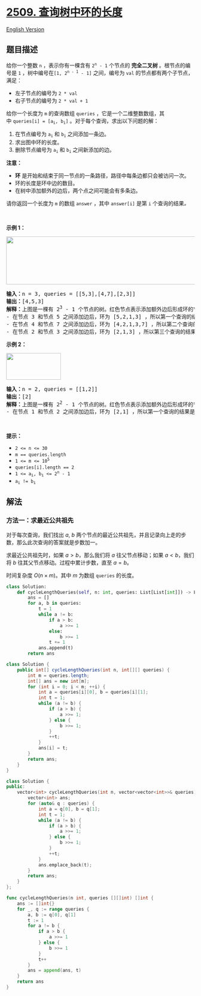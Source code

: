 # [2509. 查询树中环的长度](https://leetcode.cn/problems/cycle-length-queries-in-a-tree)

[English Version](/solution/2500-2599/2509.Cycle%20Length%20Queries%20in%20a%20Tree/README_EN.md)

<!-- tags:树,二叉树 -->

## 题目描述

<!-- 这里写题目描述 -->

<p>给你一个整数&nbsp;<code>n</code>&nbsp;，表示你有一棵含有&nbsp;<code>2<sup>n</sup> - 1</code>&nbsp;个节点的 <strong>完全二叉树</strong>&nbsp;。根节点的编号是&nbsp;<code>1</code>&nbsp;，树中编号在<code>[1, 2<sup>n - 1</sup> - 1]</code>&nbsp;之间，编号为&nbsp;<code>val</code>&nbsp;的节点都有两个子节点，满足：</p>

<ul>
	<li>左子节点的编号为&nbsp;<code>2 * val</code></li>
	<li>右子节点的编号为&nbsp;<code>2 * val + 1</code></li>
</ul>

<p>给你一个长度为 <code>m</code>&nbsp;的查询数组 <code>queries</code>&nbsp;，它是一个二维整数数组，其中&nbsp;<code>queries[i] = [a<sub>i</sub>, b<sub>i</sub>]</code>&nbsp;。对于每个查询，求出以下问题的解：</p>

<ol>
	<li>在节点编号为&nbsp;<code>a<sub>i</sub></code> 和&nbsp;<code>b<sub>i</sub></code>&nbsp;之间添加一条边。</li>
	<li>求出图中环的长度。</li>
	<li>删除节点编号为&nbsp;<code>a<sub>i</sub></code> 和&nbsp;<code>b<sub>i</sub></code>&nbsp;之间新添加的边。</li>
</ol>

<p><strong>注意：</strong></p>

<ul>
	<li><strong>环</strong> 是开始和结束于同一节点的一条路径，路径中每条边都只会被访问一次。</li>
	<li>环的长度是环中边的数目。</li>
	<li>在树中添加额外的边后，两个点之间可能会有多条边。</li>
</ul>

<p>请你返回一个长度为 <code>m</code>&nbsp;的数组<em>&nbsp;</em><code>answer</code>&nbsp;，其中&nbsp;<code>answer[i]</code>&nbsp;是第&nbsp;<code>i</code>&nbsp;个查询的结果<i>。</i></p>

<p>&nbsp;</p>

<p><strong>示例 1：</strong></p>

<p><img alt="" src="https://fastly.jsdelivr.net/gh/doocs/leetcode@main/solution/2500-2599/2509.Cycle%20Length%20Queries%20in%20a%20Tree/images/bexample1.png" style="width: 647px; height: 128px;" /></p>

<pre>
<b>输入：</b>n = 3, queries = [[5,3],[4,7],[2,3]]
<b>输出：</b>[4,5,3]
<b>解释：</b>上图是一棵有 2<sup>3</sup> - 1 个节点的树。红色节点表示添加额外边后形成环的节点。
- 在节点 3 和节点 5 之间添加边后，环为 [5,2,1,3] ，所以第一个查询的结果是 4 。删掉添加的边后处理下一个查询。
- 在节点 4 和节点 7 之间添加边后，环为 [4,2,1,3,7] ，所以第二个查询的结果是 5 。删掉添加的边后处理下一个查询。
- 在节点 2 和节点 3 之间添加边后，环为 [2,1,3] ，所以第三个查询的结果是 3 。删掉添加的边。
</pre>

<p><strong>示例 2：</strong></p>

<p><img alt="" src="https://fastly.jsdelivr.net/gh/doocs/leetcode@main/solution/2500-2599/2509.Cycle%20Length%20Queries%20in%20a%20Tree/images/aexample2.png" style="width: 146px; height: 71px;" /></p>

<pre>
<b>输入：</b>n = 2, queries = [[1,2]]
<b>输出：</b>[2]
<b>解释：</b>上图是一棵有 2<sup>2</sup> - 1 个节点的树。红色节点表示添加额外边后形成环的节点。
- 在节点 1 和节点 2 之间添加边后，环为 [2,1] ，所以第一个查询的结果是 2 。删掉添加的边。
</pre>

<p>&nbsp;</p>

<p><strong>提示：</strong></p>

<ul>
	<li><code>2 &lt;= n &lt;= 30</code></li>
	<li><code>m == queries.length</code></li>
	<li><code>1 &lt;= m &lt;= 10<sup>5</sup></code></li>
	<li><code>queries[i].length == 2</code></li>
	<li><code>1 &lt;= a<sub>i</sub>, b<sub>i</sub> &lt;= 2<sup>n</sup> - 1</code></li>
	<li><code>a<sub>i</sub> != b<sub>i</sub></code></li>
</ul>

## 解法

### 方法一：求最近公共祖先

对于每次查询，我们找出 $a$, $b$ 两个节点的最近公共祖先，并且记录向上走的步数，那么此次查询的答案就是步数加一。

求最近公共祖先时，如果 $a \gt b$，那么我们将 $a$ 往父节点移动；如果 $a \lt b$，我们将 $b$ 往其父节点移动。过程中累计步数，直至 $a = b$。

时间复杂度 $O(n \times m)$。其中 $m$ 为数组 `queries` 的长度。

<!-- tabs:start -->

```python
class Solution:
    def cycleLengthQueries(self, n: int, queries: List[List[int]]) -> List[int]:
        ans = []
        for a, b in queries:
            t = 1
            while a != b:
                if a > b:
                    a >>= 1
                else:
                    b >>= 1
                t += 1
            ans.append(t)
        return ans
```

```java
class Solution {
    public int[] cycleLengthQueries(int n, int[][] queries) {
        int m = queries.length;
        int[] ans = new int[m];
        for (int i = 0; i < m; ++i) {
            int a = queries[i][0], b = queries[i][1];
            int t = 1;
            while (a != b) {
                if (a > b) {
                    a >>= 1;
                } else {
                    b >>= 1;
                }
                ++t;
            }
            ans[i] = t;
        }
        return ans;
    }
}
```

```cpp
class Solution {
public:
    vector<int> cycleLengthQueries(int n, vector<vector<int>>& queries) {
        vector<int> ans;
        for (auto& q : queries) {
            int a = q[0], b = q[1];
            int t = 1;
            while (a != b) {
                if (a > b) {
                    a >>= 1;
                } else {
                    b >>= 1;
                }
                ++t;
            }
            ans.emplace_back(t);
        }
        return ans;
    }
};
```

```go
func cycleLengthQueries(n int, queries [][]int) []int {
	ans := []int{}
	for _, q := range queries {
		a, b := q[0], q[1]
		t := 1
		for a != b {
			if a > b {
				a >>= 1
			} else {
				b >>= 1
			}
			t++
		}
		ans = append(ans, t)
	}
	return ans
}
```

<!-- tabs:end -->

<!-- end -->
